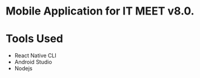 # Mobile Application for IT MEET v8.0.

# Tools Used
  <ul>
  <li>React Native CLI</li>
  <li>Android Studio </li>
  <li>Nodejs</li>


  
  
